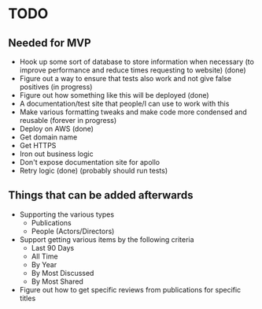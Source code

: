 # TODO

## Needed for MVP 
- Hook up some sort of database to store information when necessary (to improve performance and reduce times requesting to website) (done)
- Figure out a way to ensure that tests also work and not give false positives (in progress)
- Figure out how something like this will be deployed (done)
- A documentation/test site that people/I can use to work with this 
- Make various formatting tweaks and make code more condensed and reusable (forever in progress)
- Deploy on AWS (done)
- Get domain name
- Get HTTPS
- Iron out business logic
- Don't expose documentation site for apollo
- Retry logic (done) (probably should run tests)
 
## Things that can be added afterwards
- Supporting the various types
    - Publications
    - People (Actors/Directors)
- Support getting various items by the following criteria
    - Last 90 Days
    - All Time
    - By Year
    - By Most Discussed
    - By Most Shared
- Figure out how to get specific reviews from publications for specific titles 